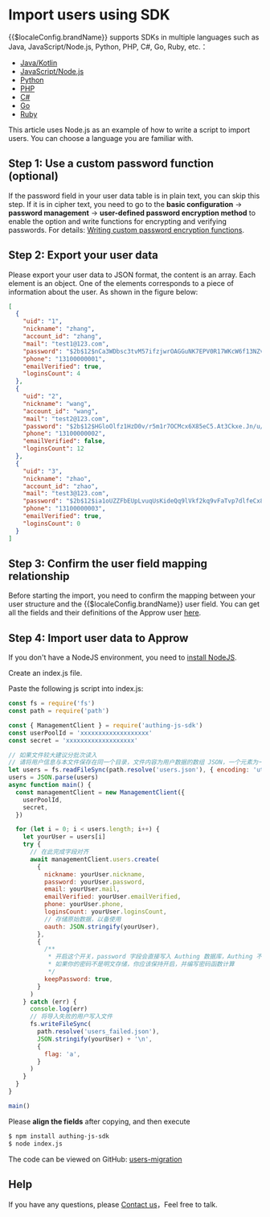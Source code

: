 # Import users using SDK

<LastUpdated/>

{{$localeConfig.brandName}} supports SDKs in multiple languages such as Java, JavaScript/Node.js, Python, PHP, C#, Go, Ruby, etc.：

- [Java/Kotlin](/reference/sdk-for-java/)
- [JavaScript/Node.js](/reference/sdk-for-node/)
- [Python](/reference/sdk-for-python/)
- [PHP](/reference/sdk-for-php/)
- [C#](/reference/sdk-for-csharp/)
- [Go](/reference/sdk-for-go/)
- [Ruby](/reference/sdk-for-ruby.md)

This article uses Node.js as an example of how to write a script to import users. You can choose a language you are familiar with.

## Step 1: Use a custom password function (optional)

If the password field in your user data table is in plain text, you can skip this step. If it is in cipher text, you need to go to the **basic configuration** -&gt; **password management** -&gt; **user-defined password encryption method** to enable the option and write functions for encrypting and verifying passwords. For details: [Writing custom password encryption functions](./custom-password-script/README.md).

## Step 2: Export your user data

Please export your user data to JSON format, the content is an array. Each element is an object. One of the elements corresponds to a piece of information about the user. As shown in the figure below:

```json
[
  {
    "uid": "1",
    "nickname": "zhang",
    "account_id": "zhang",
    "mail": "test1@123.com",
    "password": "$2b$12$nCa3WDbsc3tvM57ifzjwrOAGGuNK7EPV0R17WKcW6f13NZvX97yLe",
    "phone": "13100000001",
    "emailVerified": true,
    "loginsCount": 4
  },
  {
    "uid": "2",
    "nickname": "wang",
    "account_id": "wang",
    "mail": "test2@123.com",
    "password": "$2b$12$HGloOlfz1HzD0v/r5m1r7OCMcx6X85eC5.At3Ckxe.Jn/u/Za/yy2",
    "phone": "13100000002",
    "emailVerified": false,
    "loginsCount": 12
  },
  {
    "uid": "3",
    "nickname": "zhao",
    "account_id": "zhao",
    "mail": "test3@123.com",
    "password": "$2b$12$ia1oUZZFbEUpLvuqUsKideQq9lVkf2kq9vFaTvp7dlfeCx8UlTmDu",
    "phone": "13100000003",
    "emailVerified": true,
    "loginsCount": 0
  }
]
```

## Step 3: Confirm the user field mapping relationship

Before starting the import, you need to confirm the mapping between your user structure and the {{$localeConfig.brandName}} user field. You can get all the fields and their definitions of the Approw user [here](/guides/user/user-profile.md).

## Step 4: Import user data to Approw

If you don't have a NodeJS environment, you need to [install NodeJS](http://nodejs.cn/download/).

Create an index.js file.

Paste the following js script into index.js:

```js
const fs = require('fs')
const path = require('path')

const { ManagementClient } = require('authing-js-sdk')
const userPoolId = 'xxxxxxxxxxxxxxxxxxx'
const secret = 'xxxxxxxxxxxxxxxxxxx'

// 如果文件较大建议分批次读入
// 请将用户信息与本文件保存在同一个目录，文件内容为用户数据的数组 JSON，一个元素为一个用户的信息对象
let users = fs.readFileSync(path.resolve('users.json'), { encoding: 'utf8' })
users = JSON.parse(users)
async function main() {
  const managementClient = new ManagementClient({
    userPoolId,
    secret,
  })

  for (let i = 0; i < users.length; i++) {
    let yourUser = users[i]
    try {
      // 在此完成字段对齐
      await managementClient.users.create(
        {
          nickname: yourUser.nickname,
          password: yourUser.password,
          email: yourUser.mail,
          emailVerified: yourUser.emailVerified,
          phone: yourUser.phone,
          loginsCount: yourUser.loginsCount,
          // 存储原始数据，以备使用
          oauth: JSON.stringify(yourUser),
        },
        {
          /**
           * 开启这个开关，password 字段会直接写入 Authing 数据库，Authing 不会再次加密此字段
           * 如果你的密码不是明文存储，你应该保持开启，并编写密码函数计算
           */
          keepPassword: true,
        }
      )
    } catch (err) {
      console.log(err)
      // 将导入失败的用户写入文件
      fs.writeFileSync(
        path.resolve('users_failed.json'),
        JSON.stringify(yourUser) + '\n',
        {
          flag: 'a',
        }
      )
    }
  }
}

main()
```

Please **align the fields** after copying, and then execute

```bash
$ npm install authing-js-sdk
$ node index.js
```

The code can be viewed on GitHub: [users-migration](https://github.com/Authing/users-migration)

## Help

If you have any questions, please [Contact us](https://forum.authing.cn/)，Feel free to talk.
